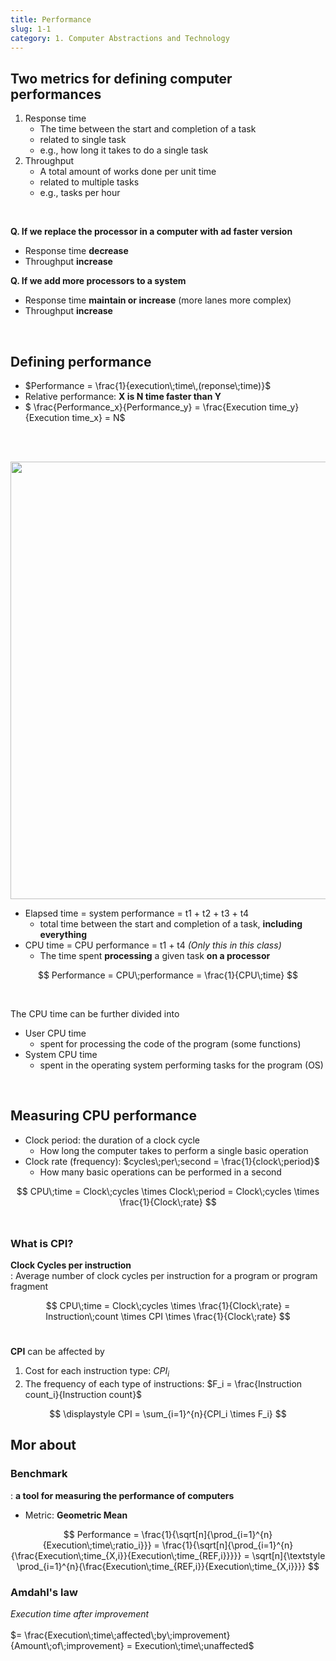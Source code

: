 ```yaml
---
title: Performance
slug: 1-1
category: 1. Computer Abstractions and Technology
---
```


## Two metrics for defining computer performances
1. Response time
    - The time between the start and completion of a task
    - related to single task
    - e.g., how long it takes to do a single task
2. Throughput
    - A total amount of works done per unit time
    - related to multiple tasks
    - e.g., tasks per hour
</br>

**Q. If we replace the processor in a computer with ad faster version**
- Response time **decrease**
- Throughput **increase**

**Q. If we add more processors to a system**
- Response time **maintain or increase** (more lanes more complex)
- Throughput **increase**
</br>

## Defining performance
- $Performance = \frac{1}{execution\;time\,(reponse\;time)}$ 
- Relative performance: **X is N time faster than Y**
- $ \frac{Performance_x}{Performance_y} = \frac{Execution time_y}{Execution time_x} = N$

</br></br>

<center>
<img src="/computer-architecture/1-1/01.jpg"  width="700">
</center>

- Elapsed time = system performance = t1 + t2 + t3 + t4
    - total time between the start and completion of a task, **including everything**
- CPU time = CPU performance = t1 + t4 *(Only this in this class)*
    - The time spent **processing** a given task **on a processor**


$$
Performance = CPU\;performance = \frac{1}{CPU\;time}
$$

</br>

The CPU time can be further divided into
- User CPU time
    - spent for processing the code of the program (some functions)
- System CPU time
    - spent in the operating system performing tasks for the program (OS)

</br>

## Measuring CPU performance
- Clock period: the duration of a clock cycle
    - How long the computer takes to perform a single basic operation
- Clock rate (frequency): $cycles\;per\;second = \frac{1}{clock\;period}$
    - How many basic operations can be performed in a second


$$
CPU\;time = Clock\;cycles \times Clock\;period = Clock\;cycles \times \frac{1}{Clock\;rate}
$$
</br>

### What is CPI?
**Clock Cycles per instruction**</br>
: Average number of clock cycles per instruction for a program or program fragment </br>

$$
CPU\;time = Clock\;cycles \times \frac{1}{Clock\;rate} = Instruction\;count \times CPI \times \frac{1}{Clock\;rate}
$$
</br>

**CPI** can be affected by
1) Cost for each instruction type: $CPI_i$
2) The frequency of each type of instructions: $F_i = \frac{Instruction count_i}{Instruction count}$

$$
\displaystyle CPI = \sum_{i=1}^{n}{CPI_i \times F_i}
$$

## Mor about
### Benchmark
: **a tool for measuring the performance of computers**
- Metric: **Geometric Mean**

$$
 Performance = \frac{1}{\sqrt[n]{\prod_{i=1}^{n}{Execution\;time\;ratio_i}}} = \frac{1}{\sqrt[n]{\prod_{i=1}^{n}{\frac{Execution\;time_{X,i}}{Execution\;time_{REF,i}}}}} = \sqrt[n]{\textstyle \prod_{i=1}^{n}{\frac{Execution\;time_{REF,i}}{Execution\;time_{X,i}}}}
$$

### Amdahl's law
$Execution\;time\;after\;improvement$ </br></br>
$= \frac{Execution\;time\;affected\;by\;improvement}{Amount\;of\;improvement} = Execution\;time\;unaffected$